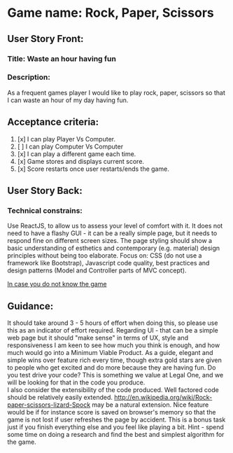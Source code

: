# Game name: Rock, Paper, Scissors

## User Story Front:

### Title: Waste an hour having fun

### Description:

As a frequent games player I would like to play rock, paper, scissors so that I can waste an hour of my day having fun.

## Acceptance criteria:

1. [x] I can play Player Vs Computer.
2. [ ] I can play Computer Vs Computer
3. [x] I can play a different game each time.
4. [x] Game stores and displays current score.
5. [x] Score restarts once user restarts/ends the game.

## User Story Back:

### Technical constrains:

Use ReactJS, to allow us to assess your level of comfort with it.
It does not need to have a flashy GUI - it can be a really simple page, but it needs to respond fine on different screen sizes. The page styling should show a basic understanding of esthetics and contemporary (e.g. material) design principles without being too elaborate.
Focus on: CSS (do not use a framework like Bootstrap), Javascript code quality, best practices and design patterns (Model and Controller parts of MVC concept).

[In case you do not know the game](https://en.wikipedia.org/wiki/Rock-paper-scissors)

## Guidance:

It should take around 3 - 5 hours of effort when doing this, so please use this as an indicator of effort required.
Regarding UI - that can be a simple web page but it should "make sense" in terms of UX, style and responsiveness
I am keen to see how much you think is enough, and how much would go into a Minimum Viable Product. As a guide, elegant and simple wins over feature rich every time, though extra gold stars are given to people who get excited and do more because they are having fun.
Do you test drive your code? This is something we value at Legal One, and we will be looking for that in the code you produce.  
I also consider the extensibility of the code produced. Well factored code should be relatively easily extended. http://en.wikipedia.org/wiki/Rock-paper-scissors-lizard-Spock may be a natural extension.
Nice feature would be if for instance score is saved on browser's memory so that the game is not lost if user refreshes the page by accident. This is a bonus task just if you finish everything else and you feel like playing a bit.
Hint - spend some time on doing a research and find the best and simplest algorithm for the game.
